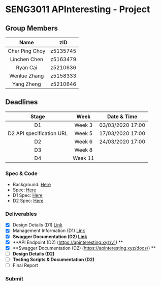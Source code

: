 # SENG3011 APInteresting - Project
## Group Members
| Name | zID |
|:----:|:---:|
| Cher Ping Choy | z5135745 |
| Linchen Chen | z5163479 |
| Ryan Cai | z5210636 |
| Wenlue Zhang | z5158333 |
| Yang Zheng | z5210646 |

## Deadlines
| Stage |  Week  | Date & Time |
|:-----:|:------:|:----:|
| D1    | Week 3 | 03/03/2020 17:00 |
| D2 API specification URL | Week 5 | 17/03/2020 17:00 |
| D2    | Week 6 | 24/03/2020 17:00 |
| D3    | Week 8 |      |
| D4    | Week 11 |     |

### Spec & Code

+ Background: [Here](https://webcms3.cse.unsw.edu.au/files/0beaee40a539657f3c1bdf37d93ee4038a8a86fd0e5f7def6dd839eb6d4c12fe)
+ Spec: [Here](https://webcms3.cse.unsw.edu.au/static/uploads/course/SENG3011/20T1/441d26b246c6ef9beac40077659ca8b051d03cf991e27909f29b25fbd541049c/AnalyticsPlatformEpidemics_v_8_2.pdf)
+ D1 Spec: [Here](https://webcms3.cse.unsw.edu.au/static/uploads/course/SENG3011/20T1/214ce623c79c14d025178d276e412a20a829da1cf467dbf917031f14b6f73711/Week3_D1_Requirements.pdf)
+ D2 Spec: [Here](https://webcms3.cse.unsw.edu.au/static/uploads/course/SENG3011/20T1/9c388def8b481ef564d80c0f76c110a05de6e34c18cced798346ace9f8560049/Week5and6_D2_Requirements.pdf)

### Deliverables
- [x] Design Details (D1) [Link](https://github.com/websterzh/SENG3011_APInteresting/blob/master/Reports/DesignDetails.md)
- [x] Management Information (D1) [Link](https://github.com/websterzh/SENG3011_APInteresting/blob/master/Reports/ManagementInformation.md)
- [x] **Swagger Documentation (D2) [Link](https://app.swaggerhub.com/apis/websterzh/APInteresting/1.0.0)**
- [x] **API Endpoint (D2) (https://apinteresting.xyz/v1) **
- [x] **Swagger Documentation (D2) (https://apinteresting.xyz/docs/) **
- [ ] **Design Details (D2)**
- [ ] **Testing Scripts & Documentation (D2)**
- [ ] Final Report

### Submit
